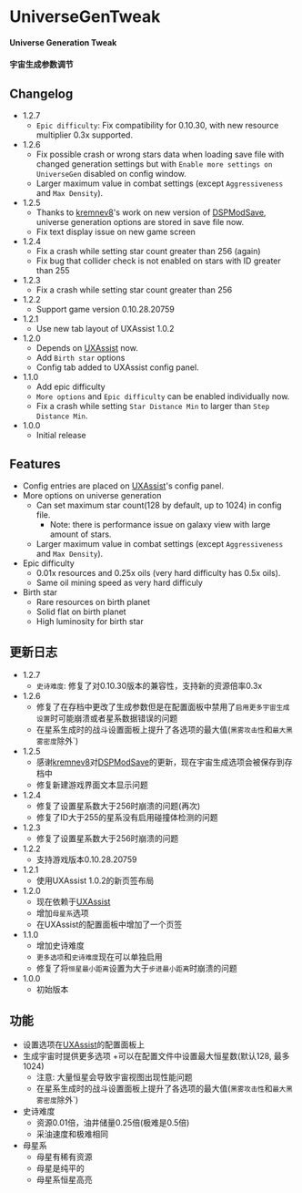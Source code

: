 # UniverseGenTweak

#### Universe Generation Tweak
#### 宇宙生成参数调节

## Changelog
* 1.2.7
  * `Epic difficulty`: Fix compatibility for 0.10.30, with new resource multiplier 0.3x supported.
* 1.2.6
  + Fix possible crash or wrong stars data when loading save file with changed generation settings but with `Enable more settings on UniverseGen` disabled on config window.
  + Larger maximum value in combat settings (except `Aggressiveness` and `Max Density`).
* 1.2.5
  + Thanks to [kremnev8](https://github.com/kremnev8)'s work on new version of [DSPModSave](https://dsp.thunderstore.io/package/CommonAPI/DSPModSave/), universe generation options are stored in save file now.
  + Fix text display issue on new game screen
* 1.2.4
  + Fix a crash while setting star count greater than 256 (again)
  + Fix bug that collider check is not enabled on stars with ID greater than 255
* 1.2.3
  + Fix a crash while setting star count greater than 256
* 1.2.2
  + Support game version 0.10.28.20759
* 1.2.1
  + Use new tab layout of UXAssist 1.0.2
* 1.2.0
  + Depends on [UXAssist](https://dsp.thunderstore.io/package/soarqin/UXAssist/) now.
  + Add `Birth star` options
  + Config tab added to UXAssist config panel.
* 1.1.0
  + Add epic difficulty
  + `More options` and `Epic difficulty` can be enabled individually now.
  + Fix a crash while setting `Star Distance Min` to larger than `Step Distance Min`.
* 1.0.0
  + Initial release

## Features
* Config entries are placed on [UXAssist](https://dsp.thunderstore.io/package/soarqin/UXAssist/)'s config panel.
* More options on universe generation
  + Can set maximum star count(128 by default, up to 1024) in config file.
    - Note: there is performance issue on galaxy view with large amount of stars.
  + Larger maximum value in combat settings (except `Aggressiveness` and `Max Density`).
* Epic difficulty
  * 0.01x resources and 0.25x oils (very hard difficulty has 0.5x oils).
  * Same oil mining speed as very hard difficuly
* Birth star
  * Rare resources on birth planet
  * Solid flat on birth planet
  * High luminosity for birth star

## 更新日志
* 1.2.7
  * `史诗难度`: 修复了对0.10.30版本的兼容性，支持新的资源倍率0.3x
* 1.2.6
  + 修复了在存档中更改了生成参数但是在配置面板中禁用了`启用更多宇宙生成设置`时可能崩溃或者星系数据错误的问题
  + 在星系生成时的战斗设置面板上提升了各选项的最大值(`黑雾攻击性`和`最大黑雾密度`除外`)
* 1.2.5
  + 感谢[kremnev8](https://github.com/kremnev8)对[DSPModSave](https://dsp.thunderstore.io/package/CommonAPI/DSPModSave/)的更新，现在宇宙生成选项会被保存到存档中
  + 修复新建游戏界面文本显示问题
* 1.2.4
  + 修复了设置星系数大于256时崩溃的问题(再次)
  + 修复了ID大于255的星系没有启用碰撞体检测的问题
* 1.2.3
  + 修复了设置星系数大于256时崩溃的问题
* 1.2.2
  + 支持游戏版本0.10.28.20759
* 1.2.1
  + 使用UXAssist 1.0.2的新页签布局
* 1.2.0
  + 现在依赖于[UXAssist](https://dsp.thunderstore.io/package/soarqin/UXAssist/)
  + 增加`母星系`选项
  + 在UXAssist的配置面板中增加了一个页签
* 1.1.0
  + 增加史诗难度
  + `更多选项`和`史诗难度`现在可以单独启用
  + 修复了将`恒星最小距离`设置为大于`步进最小距离`时崩溃的问题
* 1.0.0
  + 初始版本

## 功能
* 设置选项在[UXAssist](https://dsp.thunderstore.io/package/soarqin/UXAssist/)的配置面板上
* 生成宇宙时提供更多选项
  +可以在配置文件中设置最大恒星数(默认128, 最多1024)
    - 注意: 大量恒星会导致宇宙视图出现性能问题
  + 在星系生成时的战斗设置面板上提升了各选项的最大值(`黑雾攻击性`和`最大黑雾密度`除外`)
* 史诗难度
  * 资源0.01倍，油井储量0.25倍(极难是0.5倍)
  * 采油速度和极难相同
* 母星系
  * 母星有稀有资源
  * 母星是纯平的
  * 母星系恒星高亮
